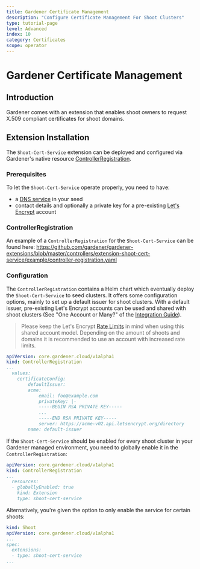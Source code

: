 ```yaml
---
title: Gardener Certificate Management
description: "Configure Certificate Management For Shoot Clusters"
type: tutorial-page
level: Advanced
index: 10
category: Certificates
scope: operator
---
```


# Gardener Certificate Management

## Introduction
Gardener comes with an extension that enables shoot owners to request X.509 compliant certificates for shoot domains.

## Extension Installation
The `Shoot-Cert-Service` extension can be deployed and configured via Gardener's native resource [ControllerRegistration](https://github.com/gardener/gardener/blob/master/docs/extensions/controllerregistration.md).

### Prerequisites
To let the `Shoot-Cert-Service` operate properly, you need to have:
- a [DNS service](https://github.com/gardener/external-dns-management) in your seed
- contact details and optionally a private key for a pre-existing [Let's Encrypt](https://letsencrypt.org/) account

### ControllerRegistration
An example of a `ControllerRegistration` for the `Shoot-Cert-Service` can be found here: https://github.com/gardener/gardener-extensions/blob/master/controllers/extension-shoot-cert-service/example/controller-registration.yaml

### Configuration
The `ControllerRegistration` contains a Helm chart which eventually deploy the `Shoot-Cert-Service` to seed clusters. It offers some configuration options, mainly to set up a default issuer for shoot clusters. With a default issuer, pre-existing Let's Encrypt accounts can be used and shared with shoot clusters (See "One Account or Many?" of the [Integration Guide](https://letsencrypt.org/docs/integration-guide/)).

> Please keep the Let's Encrypt [Rate Limits](https://letsencrypt.org/docs/rate-limits/) in mind when using this shared account model. Depending on the amount of shoots and domains it is recommended to use an account with increased rate limits.

```yaml
apiVersion: core.gardener.cloud/v1alpha1
kind: ControllerRegistration
...
  values:
    certificateConfig:
        defaultIssuer:
        acme:
            email: foo@example.com
            privateKey: |-
            -----BEGIN RSA PRIVATE KEY-----
            ...
            -----END RSA PRIVATE KEY-----
            server: https://acme-v02.api.letsencrypt.org/directory
        name: default-issuer
```

If the `Shoot-Cert-Service` should be enabled for every shoot cluster in your Gardener managed environment, you need to globally enable it in the `ControllerRegistration`:
```yaml
apiVersion: core.gardener.cloud/v1alpha1
kind: ControllerRegistration
...
  resources:
  - globallyEnabled: true
    kind: Extension
    type: shoot-cert-service
```

Alternatively, you're given the option to only enable the service for certain shoots:
```yaml
kind: Shoot
apiVersion: core.gardener.cloud/v1alpha1
...
spec:
  extensions:
  - type: shoot-cert-service
...
```

<style>
#body-inner blockquote {
    border: 0;
    padding: 10px;
    margin-top: 40px;
    margin-bottom: 40px;
    border-radius: 4px;
    background-color: rgba(0,0,0,0.05);
    box-shadow: 0 3px 6px rgba(0,0,0,0.16), 0 3px 6px rgba(0,0,0,0.23);
    position:relative;
    padding-left:60px;
}
#body-inner blockquote:before {
    content: "!";
    font-weight: bold;
    position: absolute;
    top: 0;
    bottom: 0;
    left: 0;
    background-color: #00a273;
    color: white;
    vertical-align: middle;
    margin: auto;
    width: 36px;
    font-size: 30px;
    text-align: center;
}
</style>
